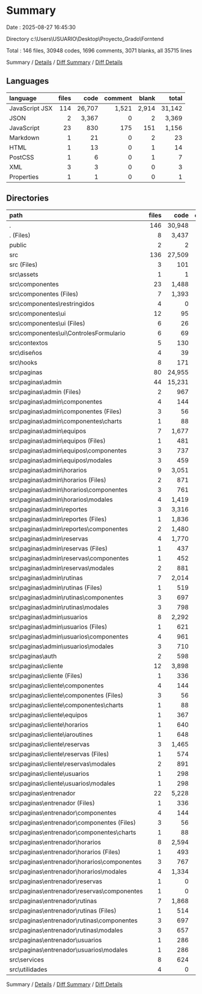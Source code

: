 # Summary

Date : 2025-08-27 16:45:30

Directory c:\\Users\\USUARIO\\Desktop\\Proyecto_Grado\\Forntend

Total : 146 files,  30948 codes, 1696 comments, 3071 blanks, all 35715 lines

Summary / [Details](details.md) / [Diff Summary](diff.md) / [Diff Details](diff-details.md)

## Languages
| language | files | code | comment | blank | total |
| :--- | ---: | ---: | ---: | ---: | ---: |
| JavaScript JSX | 114 | 26,707 | 1,521 | 2,914 | 31,142 |
| JSON | 2 | 3,367 | 0 | 2 | 3,369 |
| JavaScript | 23 | 830 | 175 | 151 | 1,156 |
| Markdown | 1 | 21 | 0 | 2 | 23 |
| HTML | 1 | 13 | 0 | 1 | 14 |
| PostCSS | 1 | 6 | 0 | 1 | 7 |
| XML | 3 | 3 | 0 | 0 | 3 |
| Properties | 1 | 1 | 0 | 0 | 1 |

## Directories
| path | files | code | comment | blank | total |
| :--- | ---: | ---: | ---: | ---: | ---: |
| . | 146 | 30,948 | 1,696 | 3,071 | 35,715 |
| . (Files) | 8 | 3,437 | 1 | 8 | 3,446 |
| public | 2 | 2 | 0 | 0 | 2 |
| src | 136 | 27,509 | 1,695 | 3,063 | 32,267 |
| src (Files) | 3 | 101 | 12 | 14 | 127 |
| src\\assets | 1 | 1 | 0 | 0 | 1 |
| src\\componentes | 23 | 1,488 | 111 | 186 | 1,785 |
| src\\componentes (Files) | 7 | 1,393 | 111 | 171 | 1,675 |
| src\\componentes\\restringidos | 4 | 0 | 0 | 4 | 4 |
| src\\componentes\\ui | 12 | 95 | 0 | 11 | 106 |
| src\\componentes\\ui (Files) | 6 | 26 | 0 | 5 | 31 |
| src\\componentes\\ui\\ControlesFormulario | 6 | 69 | 0 | 6 | 75 |
| src\\contextos | 5 | 130 | 10 | 25 | 165 |
| src\\diseños | 4 | 39 | 1 | 12 | 52 |
| src\\hooks | 8 | 171 | 25 | 36 | 232 |
| src\\paginas | 80 | 24,955 | 1,387 | 2,678 | 29,020 |
| src\\paginas\\admin | 44 | 15,231 | 859 | 1,696 | 17,786 |
| src\\paginas\\admin (Files) | 2 | 967 | 61 | 109 | 1,137 |
| src\\paginas\\admin\\componentes | 4 | 144 | 3 | 15 | 162 |
| src\\paginas\\admin\\componentes (Files) | 3 | 56 | 1 | 8 | 65 |
| src\\paginas\\admin\\componentes\\charts | 1 | 88 | 2 | 7 | 97 |
| src\\paginas\\admin\\equipos | 7 | 1,677 | 68 | 168 | 1,913 |
| src\\paginas\\admin\\equipos (Files) | 1 | 481 | 23 | 57 | 561 |
| src\\paginas\\admin\\equipos\\componentes | 3 | 737 | 18 | 69 | 824 |
| src\\paginas\\admin\\equipos\\modales | 3 | 459 | 27 | 42 | 528 |
| src\\paginas\\admin\\horarios | 9 | 3,051 | 193 | 343 | 3,587 |
| src\\paginas\\admin\\horarios (Files) | 2 | 871 | 48 | 103 | 1,022 |
| src\\paginas\\admin\\horarios\\componentes | 3 | 761 | 34 | 74 | 869 |
| src\\paginas\\admin\\horarios\\modales | 4 | 1,419 | 111 | 166 | 1,696 |
| src\\paginas\\admin\\reportes | 3 | 3,316 | 202 | 430 | 3,948 |
| src\\paginas\\admin\\reportes (Files) | 1 | 1,836 | 109 | 251 | 2,196 |
| src\\paginas\\admin\\reportes\\componentes | 2 | 1,480 | 93 | 179 | 1,752 |
| src\\paginas\\admin\\reservas | 4 | 1,770 | 150 | 204 | 2,124 |
| src\\paginas\\admin\\reservas (Files) | 1 | 437 | 41 | 57 | 535 |
| src\\paginas\\admin\\reservas\\componentes | 1 | 452 | 34 | 36 | 522 |
| src\\paginas\\admin\\reservas\\modales | 2 | 881 | 75 | 111 | 1,067 |
| src\\paginas\\admin\\rutinas | 7 | 2,014 | 91 | 186 | 2,291 |
| src\\paginas\\admin\\rutinas (Files) | 1 | 519 | 25 | 57 | 601 |
| src\\paginas\\admin\\rutinas\\componentes | 3 | 697 | 33 | 64 | 794 |
| src\\paginas\\admin\\rutinas\\modales | 3 | 798 | 33 | 65 | 896 |
| src\\paginas\\admin\\usuarios | 8 | 2,292 | 91 | 241 | 2,624 |
| src\\paginas\\admin\\usuarios (Files) | 1 | 621 | 21 | 88 | 730 |
| src\\paginas\\admin\\usuarios\\componentes | 4 | 961 | 52 | 102 | 1,115 |
| src\\paginas\\admin\\usuarios\\modales | 3 | 710 | 18 | 51 | 779 |
| src\\paginas\\auth | 2 | 598 | 30 | 65 | 693 |
| src\\paginas\\cliente | 12 | 3,898 | 231 | 375 | 4,504 |
| src\\paginas\\cliente (Files) | 1 | 336 | 20 | 42 | 398 |
| src\\paginas\\cliente\\componentes | 4 | 144 | 3 | 15 | 162 |
| src\\paginas\\cliente\\componentes (Files) | 3 | 56 | 1 | 8 | 65 |
| src\\paginas\\cliente\\componentes\\charts | 1 | 88 | 2 | 7 | 97 |
| src\\paginas\\cliente\\equipos | 1 | 367 | 30 | 45 | 442 |
| src\\paginas\\cliente\\horarios | 1 | 640 | 47 | 70 | 757 |
| src\\paginas\\cliente\\iaroutines | 1 | 648 | 10 | 22 | 680 |
| src\\paginas\\cliente\\reservas | 3 | 1,465 | 114 | 162 | 1,741 |
| src\\paginas\\cliente\\reservas (Files) | 1 | 574 | 43 | 56 | 673 |
| src\\paginas\\cliente\\reservas\\modales | 2 | 891 | 71 | 106 | 1,068 |
| src\\paginas\\cliente\\usuarios | 1 | 298 | 7 | 19 | 324 |
| src\\paginas\\cliente\\usuarios\\modales | 1 | 298 | 7 | 19 | 324 |
| src\\paginas\\entrenador | 22 | 5,228 | 267 | 542 | 6,037 |
| src\\paginas\\entrenador (Files) | 1 | 336 | 20 | 42 | 398 |
| src\\paginas\\entrenador\\componentes | 4 | 144 | 3 | 15 | 162 |
| src\\paginas\\entrenador\\componentes (Files) | 3 | 56 | 1 | 8 | 65 |
| src\\paginas\\entrenador\\componentes\\charts | 1 | 88 | 2 | 7 | 97 |
| src\\paginas\\entrenador\\horarios | 8 | 2,594 | 159 | 288 | 3,041 |
| src\\paginas\\entrenador\\horarios (Files) | 1 | 493 | 31 | 62 | 586 |
| src\\paginas\\entrenador\\horarios\\componentes | 3 | 767 | 34 | 74 | 875 |
| src\\paginas\\entrenador\\horarios\\modales | 4 | 1,334 | 94 | 152 | 1,580 |
| src\\paginas\\entrenador\\reservas | 1 | 0 | 0 | 1 | 1 |
| src\\paginas\\entrenador\\reservas\\componentes | 1 | 0 | 0 | 1 | 1 |
| src\\paginas\\entrenador\\rutinas | 7 | 1,868 | 78 | 177 | 2,123 |
| src\\paginas\\entrenador\\rutinas (Files) | 1 | 514 | 24 | 59 | 597 |
| src\\paginas\\entrenador\\rutinas\\componentes | 3 | 697 | 33 | 64 | 794 |
| src\\paginas\\entrenador\\rutinas\\modales | 3 | 657 | 21 | 54 | 732 |
| src\\paginas\\entrenador\\usuarios | 1 | 286 | 7 | 19 | 312 |
| src\\paginas\\entrenador\\usuarios\\modales | 1 | 286 | 7 | 19 | 312 |
| src\\services | 8 | 624 | 149 | 108 | 881 |
| src\\utilidades | 4 | 0 | 0 | 4 | 4 |

Summary / [Details](details.md) / [Diff Summary](diff.md) / [Diff Details](diff-details.md)